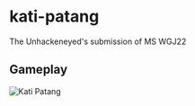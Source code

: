 # kati-patang
 The Unhackeneyed's submission of MS WGJ22

## Gameplay

![Kati Patang](gameplay.gif)
